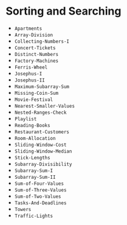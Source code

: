 # Sorting and Searching

- `Apartments`
- `Array-Division`
- `Collecting-Numbers-I`
- `Concert-Tickets`
- `Distinct-Numbers`
- `Factory-Machines`
- `Ferris-Wheel`
- `Josephus-I`
- `Josephus-II`
- `Maximum-Subarray-Sum`
- `Missing-Coin-Sum`
- `Movie-Festival`
- `Nearest-Smaller-Values`
- `Nested-Ranges-Check`
- `Playlist`
- `Reading-Books`
- `Restaurant-Customers`
- `Room-Allocation`
- `Sliding-Window-Cost`
- `Sliding-Window-Median`
- `Stick-Lengths`
- `Subarray-Divisibility`
- `Subarray-Sum-I`
- `Subarray-Sum-II`
- `Sum-of-Four-Values`
- `Sum-of-Three-Values`
- `Sum-of-Two-Values`
- `Tasks-And-Deadlines`
- `Towers`
- `Traffic-Lights`